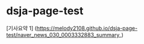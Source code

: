 # dsja-page-test
[기사요약 1] (https://melody2108.github.io/dsja-page-test/naver_news_030_0003332883_summary_)

